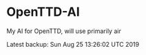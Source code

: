# OpenTTD-AI
My AI for OpenTTD, will use primarily air

Latest backup: Sun Aug 25 13:26:02 UTC 2019
